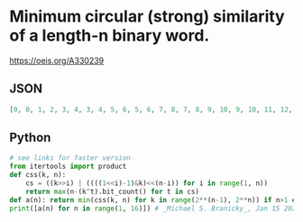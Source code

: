 # Minimum circular \(strong\) similarity of a length\-n binary word\.
https://oeis.org/A330239
## JSON
```JSON
[0, 0, 1, 2, 3, 4, 3, 4, 5, 6, 5, 6, 7, 8, 7, 8, 9, 10, 9, 10, 11, 12, 11, 12, 13, 14, 15, 14, 15, 16, 15, 16, 17, 18, 17, 18]
```
## Python
```Python
# see links for faster version
from itertools import product
def css(k, n):
    cs = ((k>>i) | ((((1<<i)-1)&k)<<(n-i)) for i in range(1, n))
    return max(n-(k^t).bit_count() for t in cs)
def a(n): return min(css(k, n) for k in range(2**(n-1), 2**n)) if n>1 else 0
print([a(n) for n in range(1, 16)]) # _Michael S. Branicky_, Jan 15 2024
```
